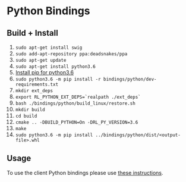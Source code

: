 # Python Bindings

## Build + Install

1. `sudo apt-get install swig`
2. `sudo add-apt-repository ppa:deadsnakes/ppa`
3. `sudo apt-get update`
4. `sudo apt-get install python3.6`
5. [Install pip for python3.6](https://askubuntu.com/questions/889535/how-to-install-pip-for-python-3-6-on-ubuntu-16-10)
6. `sudo python3.6 -m pip install -r bindings/python/dev-requirements.txt`
7. `mkdir ext_deps`
8. ``export RL_PYTHON_EXT_DEPS=`realpath ./ext_deps` ``
9. `bash ./bindings/python/build_linux/restore.sh`
10. `mkdir build`
11. `cd build`
12. `cmake .. -DBUILD_PYTHON=On -DRL_PY_VERSION=3.6`
13. `make`
14. `sudo python3.6 -m pip install ../bindings/python/dist/<output-file>.whl`

## Usage
To use the client Python bindings please use [these instructions](https://microsoft.github.io/vowpal_wabbit/reinforcement_learning/doc/python/html/index.html).
